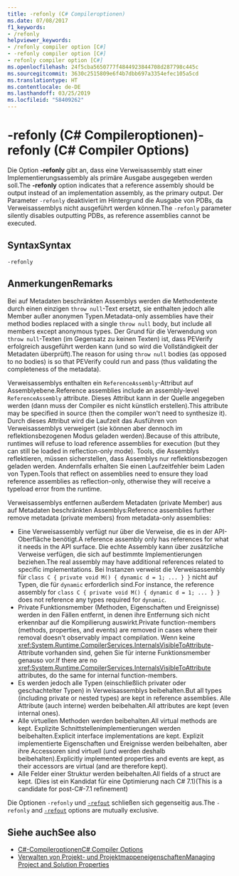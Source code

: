 ```yaml
---
title: -refonly (C# Compileroptionen)
ms.date: 07/08/2017
f1_keywords:
- /refonly
helpviewer_keywords:
- /refonly compiler option [C#]
- -refonly compiler option [C#]
- refonly compiler option [C#]
ms.openlocfilehash: 24f5cba5650777f4844923844708d287798c445c
ms.sourcegitcommit: 3630c2515809e6f4b7dbb697a3354efec105a5cd
ms.translationtype: HT
ms.contentlocale: de-DE
ms.lasthandoff: 03/25/2019
ms.locfileid: "58409262"
---
```

# <a name="-refonly-c-compiler-options"></a><span data-ttu-id="a4431-102">-refonly (C# Compileroptionen)</span><span class="sxs-lookup"><span data-stu-id="a4431-102">-refonly (C# Compiler Options)</span></span>

<span data-ttu-id="a4431-103">Die Option **-refonly** gibt an, dass eine Verweisassembly statt einer Implementierungsassembly als primäre Ausgabe ausgegeben werden soll.</span><span class="sxs-lookup"><span data-stu-id="a4431-103">The **-refonly** option indicates that a reference assembly should be output instead of an implementation assembly, as the primary output.</span></span> <span data-ttu-id="a4431-104">Der Parameter `-refonly` deaktiviert im Hintergrund die Ausgabe von PDBs, da Verweisassemblys nicht ausgeführt werden können.</span><span class="sxs-lookup"><span data-stu-id="a4431-104">The `-refonly` parameter silently disables outputting PDBs, as reference assemblies cannot be executed.</span></span>

## <a name="syntax"></a><span data-ttu-id="a4431-105">Syntax</span><span class="sxs-lookup"><span data-stu-id="a4431-105">Syntax</span></span>

```console
-refonly
```

## <a name="remarks"></a><span data-ttu-id="a4431-106">Anmerkungen</span><span class="sxs-lookup"><span data-stu-id="a4431-106">Remarks</span></span>

<span data-ttu-id="a4431-107">Bei auf Metadaten beschränkten Assemblys werden die Methodentexte durch einen einzigen `throw null`-Text ersetzt, sie enthalten jedoch alle Member außer anonymen Typen.</span><span class="sxs-lookup"><span data-stu-id="a4431-107">Metadata-only assemblies have their method bodies replaced with a single `throw null` body, but include all members except anonymous types.</span></span> <span data-ttu-id="a4431-108">Der Grund für die Verwendung von `throw null`-Texten (im Gegensatz zu keinen Texten) ist, dass PEVerify erfolgreich ausgeführt werden kann (und so wird die Vollständigkeit der Metadaten überprüft).</span><span class="sxs-lookup"><span data-stu-id="a4431-108">The reason for using `throw null` bodies (as opposed to no bodies) is so that PEVerify could run and pass (thus validating the completeness of the metadata).</span></span>

<span data-ttu-id="a4431-109">Verweisassemblys enthalten ein `ReferenceAssembly`-Attribut auf Assemblyebene.</span><span class="sxs-lookup"><span data-stu-id="a4431-109">Reference assemblies include an assembly-level `ReferenceAssembly` attribute.</span></span> <span data-ttu-id="a4431-110">Dieses Attribut kann in der Quelle angegeben werden (dann muss der Compiler es nicht künstlich erstellen).</span><span class="sxs-lookup"><span data-stu-id="a4431-110">This attribute may be specified in source (then the compiler won't need to synthesize it).</span></span> <span data-ttu-id="a4431-111">Durch dieses Attribut wird die Laufzeit das Ausführen von Verweisassemblys verweigert (sie können aber dennoch im reflektionsbezogenen Modus geladen werden).</span><span class="sxs-lookup"><span data-stu-id="a4431-111">Because of this attribute, runtimes will refuse to load reference assemblies for execution (but they can still be loaded in reflection-only mode).</span></span> <span data-ttu-id="a4431-112">Tools, die Assemblys reflektieren, müssen sicherstellen, dass Assemblys nur reflektionsbezogen geladen werden. Andernfalls erhalten Sie einen Laufzeitfehler beim Laden von Typen.</span><span class="sxs-lookup"><span data-stu-id="a4431-112">Tools that reflect on assemblies need to ensure they load reference assemblies as reflection-only, otherwise they will receive a typeload error from the runtime.</span></span>

<span data-ttu-id="a4431-113">Verweisassemblys entfernen außerdem Metadaten (private Member) aus auf Metadaten beschränkten Assemblys:</span><span class="sxs-lookup"><span data-stu-id="a4431-113">Reference assemblies further remove metadata (private members) from metadata-only assemblies:</span></span>

- <span data-ttu-id="a4431-114">Eine Verweisassembly verfügt nur über die Verweise, die es in der API-Oberfläche benötigt.</span><span class="sxs-lookup"><span data-stu-id="a4431-114">A reference assembly only has references for what it needs in the API surface.</span></span> <span data-ttu-id="a4431-115">Die echte Assembly kann über zusätzliche Verweise verfügen, die sich auf bestimmte Implementierungen beziehen.</span><span class="sxs-lookup"><span data-stu-id="a4431-115">The real assembly may have additional references related to specific implementations.</span></span> <span data-ttu-id="a4431-116">Bei Instanzen verweist die Verweisassembly für `class C { private void M() { dynamic d = 1; ... } }` nicht auf Typen, die für `dynamic` erforderlich sind.</span><span class="sxs-lookup"><span data-stu-id="a4431-116">For instance, the reference assembly for `class C { private void M() { dynamic d = 1; ... } }` does not reference any types required for `dynamic`.</span></span>
- <span data-ttu-id="a4431-117">Private Funktionsmember (Methoden, Eigenschaften und Ereignisse) werden in den Fällen entfernt, in denen ihre Entfernung sich nicht erkennbar auf die Kompilierung auswirkt.</span><span class="sxs-lookup"><span data-stu-id="a4431-117">Private function-members (methods, properties, and events) are removed in cases where their removal doesn't observably impact compilation.</span></span> <span data-ttu-id="a4431-118">Wenn keine <xref:System.Runtime.CompilerServices.InternalsVisibleToAttribute>-Attribute vorhanden sind, gehen Sie für interne Funktionsmember genauso vor.</span><span class="sxs-lookup"><span data-stu-id="a4431-118">If there are no <xref:System.Runtime.CompilerServices.InternalsVisibleToAttribute> attributes, do the same for internal function-members.</span></span>
- <span data-ttu-id="a4431-119">Es werden jedoch alle Typen (einschließlich privater oder geschachtelter Typen) in Verweisassemblys beibehalten.</span><span class="sxs-lookup"><span data-stu-id="a4431-119">But all types (including private or nested types) are kept in reference assemblies.</span></span> <span data-ttu-id="a4431-120">Alle Attribute (auch interne) werden beibehalten.</span><span class="sxs-lookup"><span data-stu-id="a4431-120">All attributes are kept (even internal ones).</span></span>
- <span data-ttu-id="a4431-121">Alle virtuellen Methoden werden beibehalten.</span><span class="sxs-lookup"><span data-stu-id="a4431-121">All virtual methods are kept.</span></span> <span data-ttu-id="a4431-122">Explizite Schnittstellenimplementierungen werden beibehalten.</span><span class="sxs-lookup"><span data-stu-id="a4431-122">Explicit interface implementations are kept.</span></span> <span data-ttu-id="a4431-123">Explizit implementierte Eigenschaften und Ereignisse werden beibehalten, aber ihre Accessoren sind virtuell (und werden deshalb beibehalten).</span><span class="sxs-lookup"><span data-stu-id="a4431-123">Explicitly implemented properties and events are kept, as their accessors are virtual (and are therefore kept).</span></span>
- <span data-ttu-id="a4431-124">Alle Felder einer Struktur werden beibehalten.</span><span class="sxs-lookup"><span data-stu-id="a4431-124">All fields of a struct are kept.</span></span> <span data-ttu-id="a4431-125">(Dies ist ein Kandidat für eine Optimierung nach C# 7.1)</span><span class="sxs-lookup"><span data-stu-id="a4431-125">(This is a candidate for post-C#-7.1 refinement)</span></span>

<span data-ttu-id="a4431-126">Die Optionen `-refonly` und [`-refout`](refout-compiler-option.md) schließen sich gegenseitig aus.</span><span class="sxs-lookup"><span data-stu-id="a4431-126">The `-refonly` and [`-refout`](refout-compiler-option.md) options are mutually exclusive.</span></span>

## <a name="see-also"></a><span data-ttu-id="a4431-127">Siehe auch</span><span class="sxs-lookup"><span data-stu-id="a4431-127">See also</span></span>

- [<span data-ttu-id="a4431-128">C#-Compileroptionen</span><span class="sxs-lookup"><span data-stu-id="a4431-128">C# Compiler Options</span></span>](../../../csharp/language-reference/compiler-options/index.md)
- [<span data-ttu-id="a4431-129">Verwalten von Projekt- und Projektmappeneigenschaften</span><span class="sxs-lookup"><span data-stu-id="a4431-129">Managing Project and Solution Properties</span></span>](/visualstudio/ide/managing-project-and-solution-properties)

